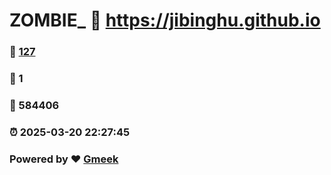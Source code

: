 # ZOMBIE_ :link: https://jibinghu.github.io 
### :page_facing_up: [127](https://jibinghu.github.io/tag.html) 
### :speech_balloon: 1 
### :hibiscus: 584406 
### :alarm_clock: 2025-03-20 22:27:45 
### Powered by :heart: [Gmeek](https://github.com/Meekdai/Gmeek)
